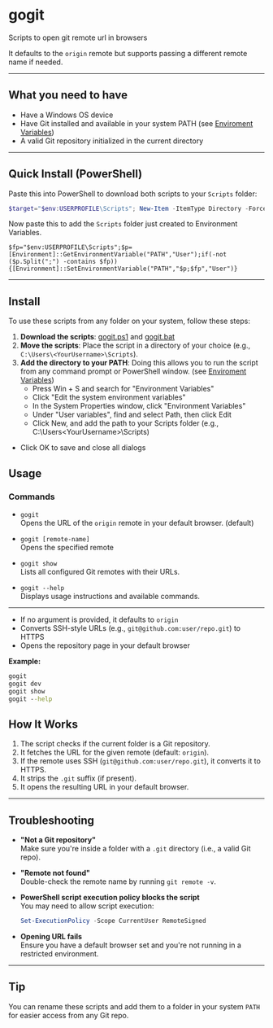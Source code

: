 # gogit
Scripts to open git remote url in browsers



It defaults to the `origin` remote but supports passing a different remote name if needed.

---

## What you need to have
- Have a Windows OS device
- Have Git installed and available in your system PATH (see [Enviroment Variables](https://learn.microsoft.com/en-us/previous-versions/office/developer/sharepoint-2010/ee537574(v=office.14)))
- A valid Git repository initialized in the current directory

---

## Quick Install (PowerShell)

Paste this into PowerShell to download both scripts to your `Scripts` folder:

```powershell
$target="$env:USERPROFILE\Scripts"; New-Item -ItemType Directory -Force -Path $target; Invoke-WebRequest https://raw.githubusercontent.com/himanshubalani/gogit/main/gogit.bat -OutFile "$target\gogit.bat"; Invoke-WebRequest https://raw.githubusercontent.com/himanshubalani/gogit/main/gogit.ps1 -OutFile "$target\gogit.ps1"

```
Now paste this to add the `Scripts` folder just created to Environment Variables.
```
$fp="$env:USERPROFILE\Scripts";$p=[Environment]::GetEnvironmentVariable("PATH","User");if(-not ($p.Split(";") -contains $fp)){[Environment]::SetEnvironmentVariable("PATH","$p;$fp","User")}
```
---
## Install

To use these scripts from any folder on your system, follow these steps:

1. **Download the scripts**: [gogit.ps1](https://raw.githubusercontent.com/himanshubalani/gogit/main/gogit.ps1) and [gogit.bat](https://raw.githubusercontent.com/himanshubalani/gogit/main/gogit.bat)
2. **Move the scripts**: Place the script in a directory of your choice (e.g., `C:\Users\<YourUsername>\Scripts`).
3. **Add the directory to your PATH**: Doing this allows you to run the script from any command prompt or PowerShell window. (see [Enviroment Variables](https://learn.microsoft.com/en-us/previous-versions/office/developer/sharepoint-2010/ee537574(v=office.14)))
    - Press Win + S and search for "Environment Variables"
    - Click "Edit the system environment variables"
    - In the System Properties window, click "Environment Variables"
    - Under "User variables", find and select Path, then click Edit
    - Click New, and add the path to your Scripts folder (e.g., C:\Users\<YourUsername>\Scripts)

 - Click OK to save and close all dialogs

## Usage

### Commands

- `gogit`  
  Opens the URL of the `origin` remote in your default browser. (default)

- `gogit [remote-name]`  
  Opens the specified remote

- `gogit show`  
  Lists all configured Git remotes with their URLs.

- `gogit --help`  
  Displays usage instructions and available commands.

---

- If no argument is provided, it defaults to `origin`
- Converts SSH-style URLs (e.g., `git@github.com:user/repo.git`) to HTTPS
- Opens the repository page in your default browser

**Example:**

```bat
gogit
gogit dev
gogit show
gogit --help
```

## How It Works

1. The script checks if the current folder is a Git repository.
2. It fetches the URL for the given remote (default: `origin`).
3. If the remote uses SSH (`git@github.com:user/repo.git`), it converts it to HTTPS.
4. It strips the `.git` suffix (if present).
5. It opens the resulting URL in your default browser.

---

## Troubleshooting

- **"Not a Git repository"**  
  Make sure you're inside a folder with a `.git` directory (i.e., a valid Git repo).

- **"Remote not found"**  
  Double-check the remote name by running `git remote -v`.

- **PowerShell script execution policy blocks the script**  
  You may need to allow script execution:
  ```powershell
  Set-ExecutionPolicy -Scope CurrentUser RemoteSigned
  ```

- **Opening URL fails**  
  Ensure you have a default browser set and you're not running in a restricted environment.

---

## Tip

You can rename these scripts and add them to a folder in your system `PATH` for easier access from any Git repo.
